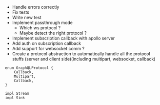 + Handle errors correctly
+ Fix tests
+ Write new test
+ Implement passthrough mode
    - Which ws protocol ?
    - Maybe detect the right protocol ?
+ Implement subscription callback with apollo server
+ Add auth on subscription callback
+ Add support for websocket comm ?
+ Create a protocol abstraction to automatically handle all the protocol stuffs (server and client side)(including multipart, websocket, callback)

```
enum GraphQLProtocol {
    Callback,
    Multipart,
    Callback,
}

impl Stream
impl Sink
